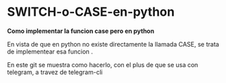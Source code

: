 # SWITCH-o-CASE-en-python
**Como implementar la funcion case pero en python**


   En vista de que en python no existe directamente la llamada CASE, se trata de implementear esa funcion .
   
   En este git se muestra como hacerlo, con el plus de que se usa con telegram, a travez de telegram-cli
   
   


